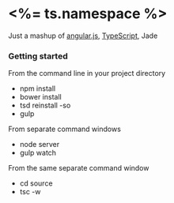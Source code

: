 # <%= ts.namespace %>
Just a mashup of 
[angular.js](http://angularjs.org),
 [TypeScript](http://typescriptlang.org),
 Jade

### Getting started

From the command line in your project directory

- npm install
- bower install
- tsd reinstall -so
- gulp

From separate command windows
- node server
- gulp watch

From the same separate command window
- cd source
- tsc -w

